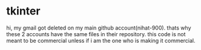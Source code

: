 # tkinter
hi, my gmail got deleted on my main github account(nihat-900). thats why these 2 accounts have the same files in their repository.
this code is not meant to be commercial unless if i am the one who is making it commercial.
